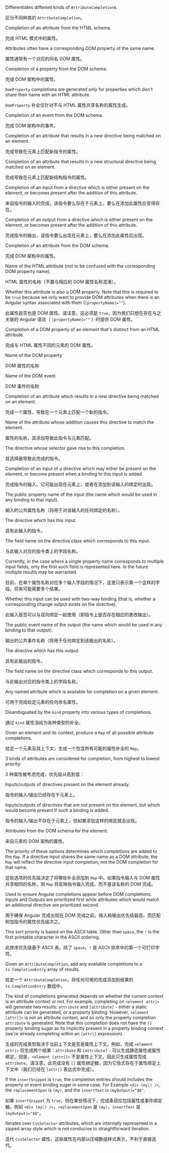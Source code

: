 Differentiates different kinds of `AttributeCompletion`s.

区分不同种类的 `AttributeCompletion`。

Completion of an attribute from the HTML schema.

完成 HTML 模式中的属性。

Attributes often have a corresponding DOM property of the same name.

属性通常有一个对应的同名 DOM 属性。

Completion of a property from the DOM schema.

完成 DOM 架构中的属性。

`DomProperty` completions are generated only for properties which don't share their name with
an HTML attribute.

`DomProperty` 补全仅针对不与 HTML 属性共享名称的属性生成。

Completion of an event from the DOM schema.

完成 DOM 架构中的事件。

Completion of an attribute that results in a new directive being matched on an element.

完成导致在元素上匹配新指令的属性。

Completion of an attribute that results in a new structural directive being matched on an
element.

完成导致在元素上匹配新结构指令的属性。

Completion of an input from a directive which is either present on the element, or becomes
present after the addition of this attribute.

来自指令的输入的完成，该指令要么存在于元素上，要么在添加此属性后变得存在。

Completion of an output from a directive which is either present on the element, or becomes
present after the addition of this attribute.

完成指令的输出，该指令要么出现在元素上，要么在添加此属性后出现。

Completion of an attribute from the DOM schema.

完成 DOM 架构中的属性。

Name of the HTML attribute \(not to be confused with the corresponding DOM property name\).

HTML 属性的名称（不要与相应的 DOM 属性名称混淆）。

Whether this attribute is also a DOM property. Note that this is required to be `true` because
we only want to provide DOM attributes when there is an Angular syntax associated with them
\(`[propertyName]=""`\).

此属性是否也是 DOM 属性。请注意，这必须是 `true`，因为我们只想在存在与之关联的 Angular 语法（ `[propertyName]=""` ）时提供 DOM 属性。

Completion of a DOM property of an element that's distinct from an HTML attribute.

完成与 HTML 属性不同的元素的 DOM 属性。

Name of the DOM property

DOM 属性的名称

Name of the DOM event

DOM 事件的名称

Completion of an attribute which results in a new directive being matched on an element.

完成一个属性，导致在一个元素上匹配一个新的指令。

Name of the attribute whose addition causes this directive to match the element.

属性的名称，其添加导致此指令与元素匹配。

The directive whose selector gave rise to this completion.

其选择器导致此完成的指令。

Completion of an input of a directive which may either be present on the element, or become
present when a binding to this input is added.

完成指令的输入，它可能出现在元素上，或者在添加到该输入的绑定时出现。

The public property name of the input \(the name which would be used in any binding to that
input\).

输入的公共属性名称（将用于对该输入的任何绑定的名称）。

The directive which has this input.

具有此输入的指令。

The field name on the directive class which corresponds to this input.

与此输入对应的指令类上的字段名称。

Currently, in the case where a single property name corresponds to multiple input fields, only
the first such field is represented here. In the future multiple results may be warranted.

目前，在单个属性名称对应多个输入字段的情况下，这里只表示第一个这样的字段。将来可能需要多个结果。

Whether this input can be used with two-way binding \(that is, whether a corresponding change
output exists on the directive\).

此输入是否可以与双向绑定一起使用（即指令上是否存在相应的更改输出）。

The public event name of the output \(the name which would be used in any binding to that
output\).

输出的公共事件名称（将用于任何绑定到该输出的名称）。

The directive which has this output.

具有此输出的指令。

The field name on the directive class which corresponds to this output.

与此输出对应的指令类上的字段名称。

Any named attribute which is available for completion on a given element.

可用于完成给定元素的任何命名属性。

Disambiguated by the `kind` property into various types of completions.

通过 `kind` 属性消歧为各种类型的补全。

Given an element and its context, produce a `Map` of all possible attribute completions.

给定一个元素及其上下文，生成一个包含所有可能的属性补全的 `Map`。

3 kinds of attributes are considered for completion, from highest to lowest priority:

3 种属性被考虑完成，优先级从高到低：

Inputs/outputs of directives present on the element already.

指令的输入/输出已经存在于元素上。

Inputs/outputs of directives that are not present on the element, but which would become
present if such a binding is added.

指令的输入/输出不存在于元素上，但如果添加这样的绑定就会出现。

Attributes from the DOM schema for the element.

来自元素的 DOM 架构的属性。

The priority of these options determines which completions are added to the `Map`. If a directive
input shares the same name as a DOM attribute, the `Map` will reflect the directive input
completion, not the DOM completion for that name.

这些选项的优先级决定了将哪些补全添加到 `Map` 中。如果指令输入与 DOM 属性共享相同的名称，则 `Map` 将反映指令输入完成，而不是该名称的 DOM 完成。

Used to ensure Angular completions appear before DOM completions. Inputs and Outputs are
prioritized first while attributes which would match an additional directive are prioritized
second.

用于确保 Angular 完成出现在 DOM 完成之前。输入和输出优先级最高，而匹配附加指令的属性优先级次之。

This sort priority is based on the ASCII table. Other than `space`, the `!` is the first
printable character in the ASCII ordering.

此排序优先级基于 ASCII 表。除了 `space`，`!` 是 ASCII 排序中的第一个可打印字符。

Given an `AttributeCompletion`, add any available completions to a `ts.CompletionEntry` array of
results.

给定一个 `AttributeCompletion`，将任何可用的完成添加到结果的 `ts.CompletionEntry` 数组中。

The kind of completions generated depends on whether the current context is an attribute context
or not. For example, completing on `<element attr|>` will generate two results: `attribute` and
`[attribute]` - either a static attribute can be generated, or a property binding. However,
`<element [attr|]>` is not an attribute context, and so only the property completion `attribute`
is generated. Note that this completion does not have the `[]` property binding sugar as its
implicitly present in a property binding context \(we're already completing within an `[attr|]`
expression\).

生成的完成类型取决于当前上下文是否是属性上下文。例如，完成 `<element attr|>` 将生成两个结果：`attribute` 和 `[attribute]` - 可以生成静态属性或属性绑定。但是，`<element [attr|]>` 不是属性上下文，因此只生成属性完成 `attribute`。请注意，此完成没有 `[]` 属性绑定糖，因为它隐式存在于属性绑定上下文中（我们已经在 `[attr|]` 表达式中完成）。

If the `insertSnippet` is `true`, the completion entries should includes the property or event
binding sugar in some case. For Example `<div (my¦) />`, the `replacementSpan` is `(my)`, and the
`insertText` is `(myOutput)="$0"`.

如果 `insertSnippet` 为 `true`，则在某些情况下，完成条目应包括属性或事件绑定糖。例如 `<div (my¦) />`，`replacementSpan` 是 `(my)`，`insertText` 是 `(myOutput)="$0"`。

Iterates over `CssSelector` attributes, which are internally represented in a zipped array style
which is not conducive to straightforward iteration.

迭代 `CssSelector` 属性，这些属性在内部以压缩数组样式表示，不利于直接迭代。